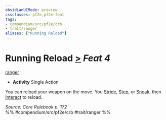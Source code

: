 ```yaml
---
obsidianUIMode: preview
cssclasses: pf2e,pf2e-feat
tags:
- compendium/src/pf2e/crb
- trait/ranger
aliases: ["Running Reload"]
---
```

# Running Reload  [>](rules/core-rulebook/chapter-9-playing-the-game.md#Actions "Single Action") *Feat 4*  
[ranger](rules/traits/ranger.md "Ranger Class Trait")  

- **Activity** Single Action

You can reload your weapon on the move. You [Stride](rules/actions/stride.md), [Step](rules/actions/step.md), or [Sneak](rules/actions/sneak.md), then [Interact](rules/actions/interact.md) to reload.

*Source: Core Rulebook p. 172*  
%% #compendium/src/pf2e/crb #trait/ranger %%